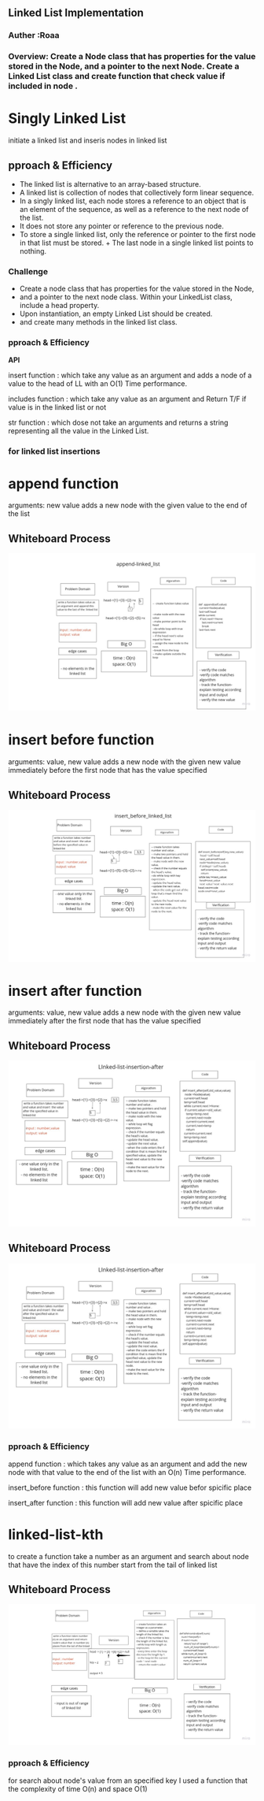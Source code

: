 ## Linked List Implementation
### Auther :Roaa


### Overview: Create a Node class that has properties for the value stored in the Node, and a pointer to the next Node. Create a Linked List class and create function that check value if included in node .


# Singly Linked List
initiate a linked list and inseris nodes in linked list
## pproach & Efficiency

+ The linked list is alternative to an array-based structure.
+ A linked list is collection of nodes that collectively form linear sequence.
+ In a singly linked list, each node stores a reference to an object that is an element of the sequence, as    well as a reference to the next node of the list.
+ It does not store any pointer or reference to the previous node.
+ To store a single linked list, only the reference or pointer to the first node in that list must be stored. + The last node in a single linked list points to nothing.

### Challenge
+ Create a node class that has properties for the value stored in the Node,
+ and a pointer to the next node class. Within your LinkedList class, include a head property.
+ Upon instantiation, an empty Linked List should be created.
+ and create many methods in the linked list class.

### pproach & Efficiency
**API**

insert function : which take any value as an argument and adds a node of a value to the head of LL with an O(1) Time performance.

includes function : which take any value as an argument and Return T/F if value is in the linked list or not

str function : which dose not take an arguments and returns a string representing all the value in the Linked List.

### for linked list insertions
# append function
arguments: new value
adds a new node with the given value to the end of the list
## Whiteboard Process
![append](assets/append.jpg)
# insert before function
arguments: value, new value
adds a new node with the given new value immediately before the first node that has the value specified
## Whiteboard Process
![before](assets/insert-before_new.jpg)
# insert after function
arguments: value, new value
adds a new node with the given new value immediately after the first node that has the value specified

## Whiteboard Process
![after](assets/insert_after_new.jpg)

## Whiteboard Process
![after](assets/insert_after_new.jpg)


### pproach & Efficiency

append function : which takes any value as an argument and add the new node with that value to the end of the list with an O(n) Time performance.

insert_before function : this function will add new value befor spicific place

insert_after function : this function will add new value after spicific place

# linked-list-kth
to create a function take a number as an argument and search about node that have the index of this number start from the tail of linked list

## Whiteboard Process
 ![linked-list-kth](assets/kth.jpg)

### pproach & Efficiency
for search about node's value from an specified key I used a function that the complexity of time O(n) and space O(1)

